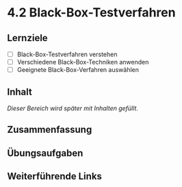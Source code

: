 # 4.2 Black-Box-Testverfahren

## Lernziele

- [ ] Black-Box-Testverfahren verstehen
- [ ] Verschiedene Black-Box-Techniken anwenden
- [ ] Geeignete Black-Box-Verfahren auswählen

## Inhalt

_Dieser Bereich wird später mit Inhalten gefüllt._

## Zusammenfassung

## Übungsaufgaben

## Weiterführende Links
